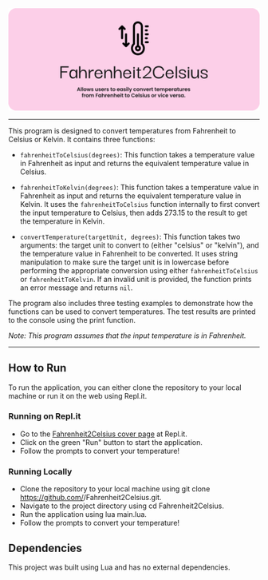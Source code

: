 <div align=center><img src="banner.png"/></div>

------

This program is designed to convert temperatures from Fahrenheit to Celsius or Kelvin. It contains three functions:

- `fahrenheitToCelsius(degrees)`: This function takes a temperature value in Fahrenheit as input and returns the equivalent temperature value in Celsius.

- `fahrenheitToKelvin(degrees)`: This function takes a temperature value in Fahrenheit as input and returns the equivalent temperature value in Kelvin. It uses the `fahrenheitToCelsius` function internally to first convert the input temperature to Celsius, then adds 273.15 to the result to get the temperature in Kelvin.

- `convertTemperature(targetUnit, degrees)`: This function takes two arguments: the target unit to convert to (either "celsius" or "kelvin"), and the temperature value in Fahrenheit to be converted. It uses string manipulation to make sure the target unit is in lowercase before performing the appropriate conversion using either `fahrenheitToCelsius` or `fahrenheitToKelvin`. If an invalid unit is provided, the function prints an error message and returns `nil`.

The program also includes three testing examples to demonstrate how the functions can be used to convert temperatures. The test results are printed to the console using the print function.

_Note: This program assumes that the input temperature is in Fahrenheit._

------

## How to Run
To run the application, you can either clone the repository to your local machine or run it on the web using Repl.it.

### Running on Repl.it
- Go to the [Fahrenheit2Celsius cover page](https://replit.com/@xiacodes/Fahrenheit2Celsius?v=1) at Repl.it.
- Click on the green "Run" button to start the application.
- Follow the prompts to convert your temperature!
### Running Locally
- Clone the repository to your local machine using git clone https://github.com/<your-username>/Fahrenheit2Celsius.git.
- Navigate to the project directory using cd Fahrenheit2Celsius.
- Run the application using lua main.lua.
- Follow the prompts to convert your temperature!

## Dependencies
This project was built using Lua and has no external dependencies.
